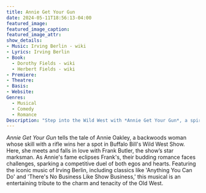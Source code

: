 ```yaml
---
title: Annie Get Your Gun
date: 2024-05-11T18:56:13-04:00
featured_image:
featured_image_caption: 
featured_image_attr:
show_details: 
- Music: Irving Berlin - wiki
- Lyrics: Irving Berlin
- Book: 
  - Dorothy Fields - wiki
  - Herbert Fields - wiki
- Premiere: 
- Theatre: 
- Basis: 
- Website: 
Genres:
  - Musical
  - Comedy
  - Romance
Description: "Step into the Wild West with *Annie Get Your Gun*, a spirited musical that showcases the legendary sharpshooter Annie Oakley's rise to fame and her romantic rivalry."
---
```

*Annie Get Your Gun* tells the tale of Annie Oakley, a backwoods woman whose skill with a rifle wins her a spot in Buffalo Bill's Wild West Show. Here, she meets and falls in love with Frank Butler, the show’s star marksman. As Annie's fame eclipses Frank's, their budding romance faces challenges, sparking a competitive duel of both egos and hearts. Featuring the iconic music of Irving Berlin, including classics like 'Anything You Can Do' and 'There's No Business Like Show Business,' this musical is an entertaining tribute to the charm and tenacity of the Old West.